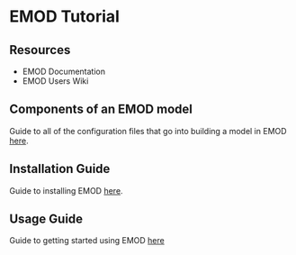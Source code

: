 # EMOD Tutorial

## Resources

* EMOD Documentation
* EMOD Users Wiki
## Components of an EMOD model

Guide to all of the configuration files that go into building a model in EMOD [here](tutorial_code_components.md).

## Installation Guide

Guide to installing EMOD [here](tutorial_installation_guide.md).

## Usage Guide

Guide to getting started using EMOD [here](tutorial_usage_guide.md)